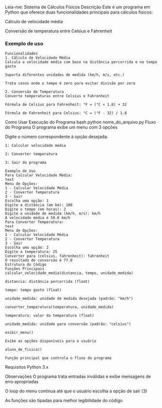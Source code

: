 Leia-me: Sistema de Cálculos Físicos
Descrição
Este é um programa em Python que oferece duas funcionalidades principais para cálculos físicos:

Cálculo de velocidade média

Conversão de temperatura entre Celsius e Fahrenheit
### Exemplo de uso

```
Funcionalidades
1. Cálculo de Velocidade Média
Calcula a velocidade média com base na distância percorrida e no tempo gasto

Suporta diferentes unidades de medida (km/h, m/s, etc.)

Trata casos onde o tempo é zero para evitar divisão por zero
```

```
2. Conversão de Temperatura
Converte temperaturas entre Celsius e Fahrenheit

Fórmula de Celsius para Fahrenheit: °F = (°C × 1.8) + 32

Fórmula de Fahrenheit para Celsius: °C = (°F - 32) / 1.8
```

Como Usar
Execução do Programa
bash
python nome_do_arquivo.py
Fluxo do Programa
O programa exibe um menu com 3 opções

Digite o número correspondente à opção desejada:
```
1: Calcular velocidade média

2: Converter temperatura

3: Sair do programa

Exemplo de Uso
Para Calcular Velocidade Média:
text
Menu de Opções:
1 - Calcular Velocidade Média
2 - Converter Temperatura
3 - Sair
Escolha uma opção: 1
Digite a distância (em km): 100
Digite o tempo (em horas): 2
Digite a unidade de medida (km/h, m/s): km/h
A velocidade média é 50.0 km/h
Para Converter Temperatura:
text
Menu de Opções:
1 - Calcular Velocidade Média
2 - Converter Temperatura
3 - Sair
Escolha uma opção: 2
Digite a temperatura: 25
Converter para (celsius, fahrenheit): fahrenheit
O resultado de conversão é 77.0
Estrutura do Código
Funções Principais
calcular_velocidade_media(distancia, tempo, unidade_medida)

distancia: distância percorrida (float)

tempo: tempo gasto (float)

unidade_medida: unidade de medida desejada (padrão: "km/h")

converter_temperatura(temperatura, unidade_medida)

temperatura: valor da temperatura (float)

unidade_medida: unidade para conversão (padrão: "celsius")

exibir_menu()

Exibe as opções disponíveis para o usuário

aluno_de_fisica()

Função principal que controla o fluxo do programa
```
Requisitos
Python 3.x

Observações
O programa trata entradas inválidas e exibe mensagens de erro apropriadas

O loop do menu continua até que o usuário escolha a opção de sair (3)

As funções são tipadas para melhor legibilidade do código






